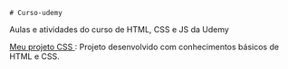     # Curso-udemy
 Aulas e atividades do curso de HTML, CSS e JS da Udemy


 <a href="https://nundanilo.github.io/curso-udemy/ProjetoCSS/" target="_blank">Meu projeto CSS </a>: Projeto desenvolvido com conhecimentos básicos de HTML e CSS.